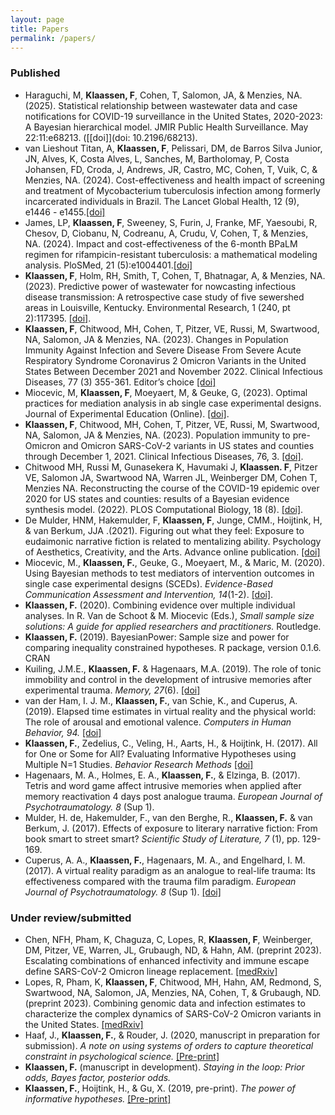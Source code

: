 ```yaml
---
layout: page
title: Papers
permalink: /papers/
---
```



### Published 
- Haraguchi, M, **Klaassen, F**, Cohen, T, Salomon, JA, & Menzies, NA. (2025). Statistical relationship between wastewater data and case notifications for COVID-19 surveillance in the United States, 2020-2023: A Bayesian hierarchical model. JMIR Public Health Surveillance. May 22:11:e68213. ([[doi]](doi: 10.2196/68213).
- van Lieshout Titan, A, **Klaassen, F**, Pelissari, DM, de Barros Silva Junior, JN, Alves, K, Costa Alves, L, Sanches, M, Bartholomay, P, Costa Johansen, FD, Croda, J, Andrews, JR, Castro, MC, Cohen, T, Vuik, C, & Menzies, NA. (2024). Cost-effectiveness and health impact of screening and treatment of Mycobacterium tuberculosis infection among formerly incarcerated individuals in Brazil. The Lancet Global Health, 12 (9),  e1446 - e1455.[[doi]](doi:10.1016/S2214-109X(24)00221-3) 
- James, LP, **Klaassen, F**, Sweeney, S, Furin, J, Franke, MF, Yaesoubi, R, Chesov, D, Ciobanu, N, Codreanu, A, Crudu, V, Cohen, T, & Menzies, NA. (2024). Impact and cost-effectiveness of the 6-month BPaLM regimen for rifampicin-resistant tuberculosis: a mathematical modeling analysis. PloSMed, 21 (5):e1004401.[[doi]](doi:10.1371/journal.pmed.1004401)
- **Klaassen, F**, Holm, RH, Smith, T, Cohen, T, Bhatnagar, A, & Menzies, NA. (2023). Predictive power of wastewater for nowcasting infectious disease transmission: A retrospective case study of five sewershed areas in Louisville, Kentucky. Environmental Research, 1 (240, pt 2):117395. [[doi]](doi:10.1016/j.envres.2023.117395).
- **Klaassen, F**, Chitwood, MH, Cohen, T, Pitzer, VE, Russi, M, Swartwood, NA, Salomon, JA & Menzies, NA. (2023). Changes in Population Immunity Against Infection and Severe Disease From Severe Acute Respiratory Syndrome Coronavirus 2 Omicron Variants in the United States Between December 2021 and November 2022. Clinical Infectious Diseases, 77 (3) 355-361. Editor’s choice [[doi]](doi:10.1093/cid/ciad210)
- Miocevic, M, **Klaassen, F**, Moeyaert, M, & Geuke, G, (2023). Optimal practices for mediation analysis in ab single case experimental designs. Journal of Experimental Education (Online). [[doi]](doi:10.1080/00220973.2023.2243593).
- **Klaassen, F**, Chitwood, MH, Cohen, T, Pitzer, VE, Russi, M, Swartwood, NA, Salomon, JA & Menzies, NA. (2023). Population immunity to pre-Omicron and Omicron SARS-CoV-2 variants in US states and counties through December 1, 2021. Clinical Infectious Diseases, 76, 3. [[doi]](doi:10.1093/cid/ciac438).
- Chitwood MH, Russi M, Gunasekera K, Havumaki J, **Klaassen. F**, Pitzer VE, Salomon JA, Swartwood NA, Warren JL, Weinberger DM, Cohen T, Menzies NA. Reconstructing the course of the COVID-19 epidemic over 2020 for US states and counties: results of a Bayesian evidence synthesis model. (2022). PLOS Computational Biology, 18 (8). [[doi]](doi:10.1371/journal.pcbi.1010465).
- De Mulder, HNM, Hakemulder, F, **Klaassen, F**, Junge, CMM., Hoijtink, H, & van Berkum, JJA .(2021). Figuring out what they feel: Exposure to eudaimonic narrative fiction is related to mentalizing ability. Psychology of Aesthetics, Creativity, and the Arts. Advance online publication. [[doi]](doi:10.1037/aca0000428)
- Miocevic, M., **Klaassen, F.**, Geuke, G., Moeyaert, M., & Maric, M. (2020). Using Bayesian methods to test mediators of intervention outcomes in single case experimental designs (SCEDs). *Evidence-Based Communication Assessment and Intervention, 14*(1-2). [[doi]](https://doi.org/10.1080/17489539.2020.1732029).
- **Klaassen, F.** (2020). Combining evidence over multiple individual analyses. In R. Van de Schoot & M. Miocevic (Eds.), *Small sample size solutions: A guide for applied researchers and practitioners.* Routledge.
- **Klaassen, F.** (2019). BayesianPower: Sample size and power for comparing inequality constrained hypotheses. R package, version 0.1.6. CRAN
- Kuiling, J.M.E., **Klaassen, F.** & Hagenaars, M.A. (2019). The role of tonic immobility and control in the development of intrusive memories after experimental trauma. *Memory, 27*(6). [[doi]](https://doi.org/10.1080/09658211.2018.1564331)
- van der Ham, I. J. M., **Klaassen, F.**, van Schie, K., and Cuperus, A. (2019). Elapsed time estimates in virtual reality and the physical world: The role of arousal and emotional valence. *Computers in Human Behavior, 94.* [[doi]](https://doi.org/10.1016/j.chb.2019.01.005)
- **Klaassen, F.**, Zedelius, C., Veling, H., Aarts, H., & Hoijtink, H. (2017). All for One or Some for All? Evaluating Informative Hypotheses using Multiple N=1 Studies. *Behavior Research Methods* [[doi]](https://doi.org/10.3758/s13428-017-0992-5)
- Hagenaars, M. A., Holmes, E. A., **Klaassen, F.**, & Elzinga, B. (2017). Tetris and word game affect intrusive memories when applied after memory reactivation 4 days post analogue trauma. *European Journal of Psychotraumatology. 8* (Sup 1).
- Mulder, H. de, Hakemulder, F., van den Berghe, R., **Klaassen, F.** & van Berkum, J. (2017). Effects of exposure to literary narrative fiction: From book smart to street smart? *Scientific Study of Literature, 7* (1), pp. 129-169.
- Cuperus, A. A., **Klaassen, F.**, Hagenaars, M. A., and Engelhard, I. M. (2017). A virtual reality paradigm as an analogue to real-life trauma: Its effectiveness compared with the trauma film paradigm. *European Journal of Psychotraumatology. 8* (Sup 1). [[doi]](http://dx.doi.org/10.1080/20008198.2017.1338106)


### Under review/submitted
- Chen, NFH, Pham, K, Chaguza, C, Lopes, R, **Klaassen, F**, Weinberger, DM, Pitzer, VE, Warren, JL, Grubaugh, ND, & Hahn, AM. (preprint 2023). Escalating combinations of enhanced infectivity and immune escape define SARS-CoV-2 Omicron lineage replacement. [[medRxiv]](https://www.medrxiv.org/content/10.1101/2024.01.03.24300790v1)
- Lopes, R, Pham, K, **Klaassen, F**, Chitwood, MH, Hahn, AM, Redmond, S, Swartwood, NA, Salomon, JA, Menzies, NA, Cohen, T, & Grubaugh, ND. (preprint 2023). Combining genomic data and infection estimates to characterize the complex dynamics of SARS-CoV-2 Omicron variants in the United States. [[medRxiv]](https://www.medrxiv.org/content/10.1101/2023.11.07.23298178v1)
- Haaf, J., **Klaassen, F.**, & Rouder, J. (2020, manuscript in preparation for submission). *A note on using systems of orders to capture theoretical constraint in psychological science.* [[Pre-print]](https://doi.org/10.31234/osf.io/a4xu9)
- **Klaassen, F.** (manuscript in development). *Staying in the loop: Prior odds, Bayes factor, posterior odds.* 
- **Klaassen, F.**, Hoijtink, H., & Gu, X. (2019, pre-print). *The power of informative hypotheses.* [[Pre-print]](https://doi.org/10.17605/OSF.IO/D9EAJ)
